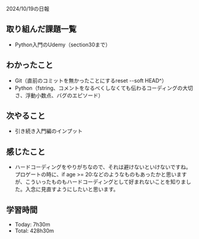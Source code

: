 2024/10/19の日報
## 取り組んだ課題一覧
- Python入門のUdemy（section30まで）
## わかったこと
- Git（直前のコミットを無かったことにするreset --soft HEAD^）
- Python（fstring、コメントをなるべくしなくても伝わるコーディングの大切さ、浮動小数点、バグのエピソード）
## 次やること
- 引き続き入門編のインプット
## 感じたこと
- ハードコーディングをやりがちなので、それは避けないといけないですね。プロゲートの時に、if age >= 20:などのようなものもあったかと思いますが、こういったものもハードコーディングとして好まれないことを知りました。入念に見直すようにしたいと思います。
## 学習時間
- Today: 7h30m
- Total: 428h30m
